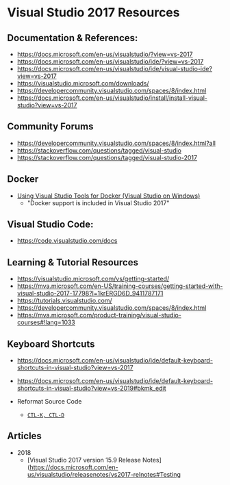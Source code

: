 
# Visual Studio 2017 Resources

## Documentation & References:
- https://docs.microsoft.com/en-us/visualstudio/?view=vs-2017
- https://docs.microsoft.com/en-us/visualstudio/ide/?view=vs-2017
- https://docs.microsoft.com/en-us/visualstudio/ide/visual-studio-ide?view=vs-2017
- https://visualstudio.microsoft.com/downloads/
- https://developercommunity.visualstudio.com/spaces/8/index.html
- https://docs.microsoft.com/en-us/visualstudio/install/install-visual-studio?view=vs-2017


## Community Forums
- https://developercommunity.visualstudio.com/spaces/8/index.html?all
- https://stackoverflow.com/questions/tagged/visual-studio
- https://stackoverflow.com/questions/tagged/visual-studio-2017


## Docker
- [Using Visual Studio Tools for Docker (Visual Studio on Windows)](https://docs.microsoft.com/en-us/dotnet/standard/containerized-lifecycle-architecture/design-develop-containerized-apps/visual-studio-tools-for-docker?toc=/visualstudio/docker/toc.json&bc=/visualstudio/docker/breadcrumb/toc.json&view=vs-2017)
  + "Docker support is included in Visual Studio 2017"



## Visual Studio Code:
- https://code.visualstudio.com/docs




## Learning & Tutorial Resources
- https://visualstudio.microsoft.com/vs/getting-started/
- https://mva.microsoft.com/en-US/training-courses/getting-started-with-visual-studio-2017-17798?l=1krERGD6D_9411787171
- https://tutorials.visualstudio.com/
- https://developercommunity.visualstudio.com/spaces/8/index.html
- https://mva.microsoft.com/product-training/visual-studio-courses#!lang=1033


## Keyboard Shortcuts
- https://docs.microsoft.com/en-us/visualstudio/ide/default-keyboard-shortcuts-in-visual-studio?view=vs-2017

- https://docs.microsoft.com/en-us/visualstudio/ide/default-keyboard-shortcuts-in-visual-studio?view=vs-2019#bkmk_edit
- Reformat Source Code
  + [```CTL-K, CTL-D```](https://docs.microsoft.com/en-us/visualstudio/ide/default-keyboard-shortcuts-in-visual-studio?view=vs-2017#bkmk_edit)




## Articles
- 2018
  + [Visual Studio 2017 version 15.9 Release Notes](https://docs.microsoft.com/en-us/visualstudio/releasenotes/vs2017-relnotes#Testing
